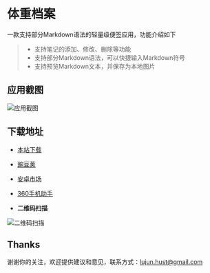 # 体重档案

一款支持部分Markdown语法的轻量级便签应用，功能介绍如下

> * 支持笔记的添加、修改、删除等功能
> * 支持部分Markdown语法，可以快捷输入Markdown符号
> * 支持预览Markdown文本，并保存为本地图片

## 应用截图

![应用截图](http://www.jhuster.com/app/JNote/home.png)

## 下载地址

- [本站下载](http://www.jhuster.com/app/JNote/JNote.apk)

- [豌豆荚](http://www.wandoujia.com/apps/com.jhuster.jnote)

- [安卓市场](http://apk.hiapk.com/appinfo/com.jhuster.jnote)

- [360手机助手](http://zhushou.360.cn/detail/index/soft_id/3091907?recrefer=SE_D_JNote)

- **二维码扫描**

![二维码扫描](http://www.jhuster.com/app/JNote/download.png)

Thanks
----------

谢谢你的关注，欢迎提供建议和意见，联系方式：lujun.hust@gmail.com
